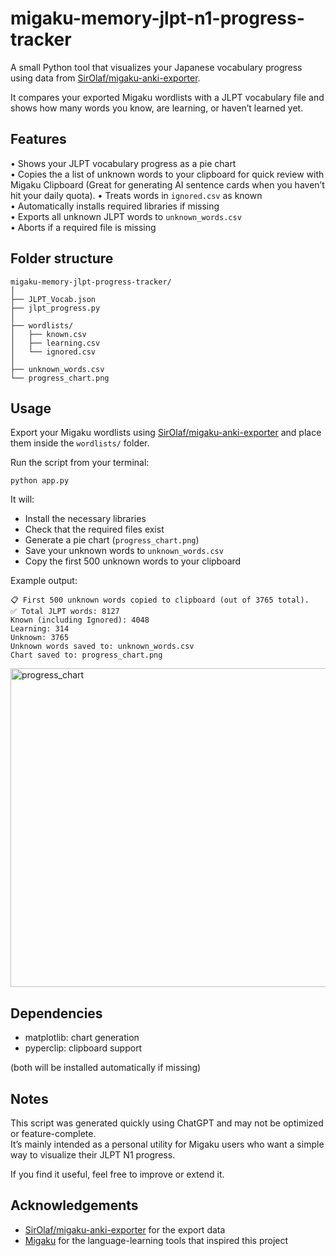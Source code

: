 # migaku-memory-jlpt-n1-progress-tracker

A small Python tool that visualizes your Japanese vocabulary progress using data from [SirOlaf/migaku-anki-exporter](https://github.com/SirOlaf/migaku-anki-exporter).  

It compares your exported Migaku wordlists with a JLPT vocabulary file and shows how many words you know, are learning, or haven’t learned yet.

## Features

• Shows your JLPT vocabulary progress as a pie chart  
• Copies the a list of unknown words to your clipboard for quick review with Migaku Clipboard (Great for generating AI sentence cards when you haven’t hit your daily quota).
• Treats words in `ignored.csv` as known  
• Automatically installs required libraries if missing  
• Exports all unknown JLPT words to `unknown_words.csv`  
• Aborts if a required file is missing  

## Folder structure

```
migaku-memory-jlpt-progress-tracker/
│
├── JLPT_Vocab.json
├── jlpt_progress.py
│
├── wordlists/
│   ├── known.csv
│   ├── learning.csv
│   └── ignored.csv
│
├── unknown_words.csv
└── progress_chart.png
```

## Usage

Export your Migaku wordlists using [SirOlaf/migaku-anki-exporter](https://github.com/SirOlaf/migaku-anki-exporter) and place them inside the `wordlists/` folder.

Run the script from your terminal:

```
python app.py
```

It will:
- Install the necessary libraries
- Check that the required files exist  
- Generate a pie chart (`progress_chart.png`)  
- Save your unknown words to `unknown_words.csv`  
- Copy the first 500 unknown words to your clipboard  

Example output:

```
📋 First 500 unknown words copied to clipboard (out of 3765 total).
✅ Total JLPT words: 8127
Known (including Ignored): 4048
Learning: 314
Unknown: 3765
Unknown words saved to: unknown_words.csv
Chart saved to: progress_chart.png
```

<img width="594" height="510" alt="progress_chart" src="https://github.com/user-attachments/assets/c6813a83-798d-42b8-a546-b7029a92d261" />

## Dependencies

- matplotlib: chart generation  
- pyperclip: clipboard support  

(both will be installed automatically if missing)

## Notes

This script was generated quickly using ChatGPT and may not be optimized or feature-complete.  
It’s mainly intended as a personal utility for Migaku users who want a simple way to visualize their JLPT N1 progress.

If you find it useful, feel free to improve or extend it.  

## Acknowledgements

- [SirOlaf/migaku-anki-exporter](https://github.com/SirOlaf/migaku-anki-exporter) for the export data  
- [Migaku](https://www.migaku.io/) for the language-learning tools that inspired this project
